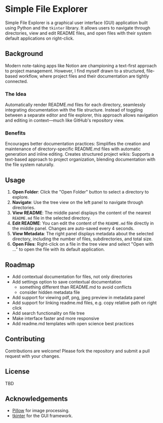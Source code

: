 # Simple File Explorer

Simple File Explorer is a graphical user interface (GUI) application built using Python and the `tkinter` library. It allows users to navigate through directories, view and edit README files, and open files with their system default applications on right-click.

## Background

Modern note-taking apps like Notion are championing a text-first approach to project management. However, I find myself drawn to a structured, file-based workflow, where project files and their documentation are tightly connected.

### The Idea

Automatically render README.md files for each directory, seamlessly integrating documentation with the file structure. Instead of toggling between a separate editor and file explorer, this approach allows navigation and editing in context—much like GitHub's repository view.

### Benefits

Encourages better documentation practices: Simplifies the creation and maintenance of directory-specific README.md files with automatic generation and inline editing.
Creates structured project wikis: Supports a text-based approach to project organization, blending documentation with the file system naturally.

## Usage

1. **Open Folder**: Click the "Open Folder" button to select a directory to explore.
2. **Navigate**: Use the tree view on the left panel to navigate through directories.
3. **View README**: The middle panel displays the content of the nearest `README.md` file in the selected directory.
4. **Edit README**: You can edit the content of the `README.md` file directly in the middle panel. Changes are auto-saved every 4 seconds.
5. **View Metadata**: The right panel displays metadata about the selected directory, including the number of files, subdirectories, and total size.
6. **Open Files**: Right-click on a file in the tree view and select "Open with ..." to open the file with its default application.

## Roadmap

- Add contextual documentation for files, not only directories
- Add settings option to save contextual documentation
  - something different than README.md to avoid conflicts
  - consider hidden metadata file
- Add support for viewing pdf, png, jpeg preview in metadata panel
- Add support for linking readme.md files, e.g. copy relative path on right click
- Add search functionality on file tree
- Make interface faster and more responsive
- Add readme.md templates with open science best practices

## Contributing

Contributions are welcome! Please fork the repository and submit a pull request with your changes.

## License

TBD

## Acknowledgements

- [Pillow](https://python-pillow.org/) for image processing.
- [tkinter](https://docs.python.org/3/library/tkinter.html) for the GUI framework.
